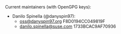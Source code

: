 Current maintainers (with OpenGPG keys):
- Danilo Spinella (@danyspin97):
  + oss@danyspin97.org F8D0194CC049819F
  + danilo.spinella@suse.com 1733BCAC9AF70936

